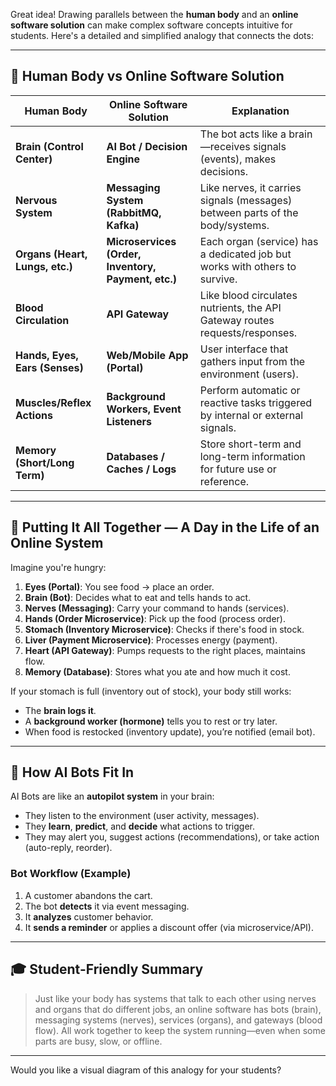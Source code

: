 Great idea! Drawing parallels between the **human body** and an **online software solution** can make complex software concepts intuitive for students. Here's a detailed and simplified analogy that connects the dots:

---

## 🧠 Human Body vs Online Software Solution

| Human Body                      | Online Software Solution                            | Explanation                                                                    |
| ------------------------------- | --------------------------------------------------- | ------------------------------------------------------------------------------ |
| **Brain (Control Center)**      | **AI Bot / Decision Engine**                        | The bot acts like a brain—receives signals (events), makes decisions.          |
| **Nervous System**              | **Messaging System (RabbitMQ, Kafka)**              | Like nerves, it carries signals (messages) between parts of the body/systems.  |
| **Organs (Heart, Lungs, etc.)** | **Microservices (Order, Inventory, Payment, etc.)** | Each organ (service) has a dedicated job but works with others to survive.     |
| **Blood Circulation**           | **API Gateway**                                     | Like blood circulates nutrients, the API Gateway routes requests/responses.    |
| **Hands, Eyes, Ears (Senses)**  | **Web/Mobile App (Portal)**                         | User interface that gathers input from the environment (users).                |
| **Muscles/Reflex Actions**      | **Background Workers, Event Listeners**             | Perform automatic or reactive tasks triggered by internal or external signals. |
| **Memory (Short/Long Term)**    | **Databases / Caches / Logs**                       | Store short-term and long-term information for future use or reference.        |

---

## 🧬 Putting It All Together — A Day in the Life of an Online System

Imagine you're hungry:

1. **Eyes (Portal)**: You see food → place an order.
2. **Brain (Bot)**: Decides what to eat and tells hands to act.
3. **Nerves (Messaging)**: Carry your command to hands (services).
4. **Hands (Order Microservice)**: Pick up the food (process order).
5. **Stomach (Inventory Microservice)**: Checks if there's food in stock.
6. **Liver (Payment Microservice)**: Processes energy (payment).
7. **Heart (API Gateway)**: Pumps requests to the right places, maintains flow.
8. **Memory (Database)**: Stores what you ate and how much it cost.

If your stomach is full (inventory out of stock), your body still works:

* The **brain logs it**.
* A **background worker (hormone)** tells you to rest or try later.
* When food is restocked (inventory update), you’re notified (email bot).

---

## 🤖 How AI Bots Fit In

AI Bots are like an **autopilot system** in your brain:

* They listen to the environment (user activity, messages).
* They **learn**, **predict**, and **decide** what actions to trigger.
* They may alert you, suggest actions (recommendations), or take action (auto-reply, reorder).

### Bot Workflow (Example)

1. A customer abandons the cart.
2. The bot **detects** it via event messaging.
3. It **analyzes** customer behavior.
4. It **sends a reminder** or applies a discount offer (via microservice/API).

---

## 🎓 Student-Friendly Summary

> Just like your body has systems that talk to each other using nerves and organs that do different jobs, an online software has bots (brain), messaging systems (nerves), services (organs), and gateways (blood flow). All work together to keep the system running—even when some parts are busy, slow, or offline.

---

Would you like a visual diagram of this analogy for your students?
